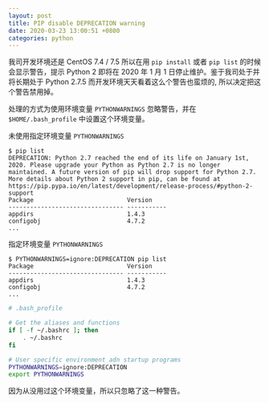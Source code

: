 ```yaml
---
layout: post
title: PIP disable DEPRECATION warning
date: 2020-03-23 13:00:51 +0800
categories: python
---
```


我司开发环境还是 CentOS 7.4 / 7.5 所以在用 `pip install` 或者 `pip list` 的时候会显示警告，提示 Python 2 即将在 2020 年 1 月 1 日停止维护。鉴于我司处于并将长期处于 Python 2.7.5 而开发环境天天看着这么个警告也蛮烦的, 所以决定把这个警告禁用掉。

处理的方式为使用环境变量 `PYTHONWARNINGS` 忽略警告，并在 `$HOME/.bash_profile` 中设置这个环境变量。

未使用指定环境变量 `PYTHONWARNINGS`

```console
$ pip list
DEPRECATION: Python 2.7 reached the end of its life on January 1st, 2020. Please upgrade your Python as Python 2.7 is no longer maintained. A future version of pip will drop support for Python 2.7. More details about Python 2 support in pip, can be found at https://pip.pypa.io/en/latest/development/release-process/#python-2-support
Package                          Version
-------------------------------- -----------
appdirs                          1.4.3
configobj                        4.7.2
...
```

指定环境变量 `PYTHONWARNINGS`

```console
$ PYTHONWARNINGS=ignore:DEPRECATION pip list
Package                          Version
-------------------------------- -----------
appdirs                          1.4.3
configobj                        4.7.2
...
```

```bash
# .bash_profile

# Get the aliases and functions
if [ -f ~/.bashrc ]; then
    . ~/.bashrc
fi

# User specific environment adn startup programs
PYTHONWARNINGS=ignore:DEPRECATION
export PYTHONWARNINGS
```

因为从没用过这个环境变量，所以只忽略了这一种警告。
